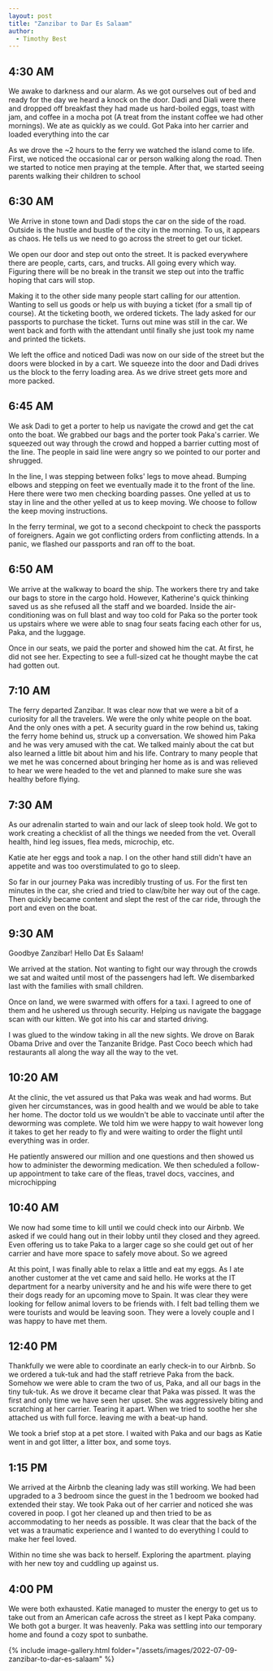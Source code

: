 ```yaml
---
layout: post
title: "Zanzibar to Dar Es Salaam"
author:
  - Timothy Best
---
```


## 4:30 AM

We awake to darkness and our alarm. As we got ourselves out of bed and ready for the day we heard a knock on the door. Dadi and Diali were there and dropped off breakfast they had made us hard-boiled eggs, toast with jam, and coffee in a mocha pot (A treat from the instant coffee we had other mornings). We ate as quickly as we could. Got Paka into her carrier and loaded everything into the car

As we drove the ~2 hours to the ferry we watched the island come to life. First, we noticed the occasional car or person walking along the road. Then we started to notice men praying at the temple. After that, we started seeing parents walking their children to school

## 6:30 AM

We Arrive in stone town and Dadi stops the car on the side of the road. Outside is the hustle and bustle of the city in the morning. To us, it appears as chaos. He tells us we need to go across the street to get our ticket. 

We open our door and step out onto the street. It is packed everywhere there are people, carts, cars, and trucks. All going every which way. Figuring there will be no break in the transit we step out into the traffic hoping that cars will stop.

Making it to the other side many people start calling for our attention. Wanting to sell us goods or help us with buying a ticket (for a small tip of course). At the ticketing booth, we ordered tickets. The lady asked for our passports to purchase the ticket. Turns out mine was still in the car. We went back and forth with the attendant until finally she just took my name and printed the tickets.

We left the office and noticed Dadi was now on our side of the street but the doors were blocked in by a cart. We squeeze into the door and Dadi drives us the block to the ferry loading area. As we drive street gets more and more packed. 

## 6:45 AM

We ask Dadi to get a porter to help us navigate the crowd and get the cat onto the boat. We grabbed our bags and the porter took Paka's carrier. We squeezed out way through the crowd and hopped a barrier cutting most of the line. The people in said line were angry so we pointed to our porter and shrugged. 

In the line, I was stepping between folks' legs to move ahead. Bumping elbows and stepping on feet we eventually made it to the front of the line. Here there were two men checking boarding passes. One yelled at us to stay in line and the other yelled at us to keep moving. We choose to follow the keep moving instructions.

In the ferry terminal, we got to a second checkpoint to check the passports of foreigners. Again we got conflicting orders from conflicting attends. In a panic, we flashed our passports and ran off to the boat.

## 6:50 AM

We arrive at the walkway to board the ship. The workers there try and take our bags to store in the cargo hold. However, Katherine's quick thinking saved us as she refused all the staff and we boarded. Inside the air-conditioning was on full blast and way too cold for Paka so the porter took us upstairs where we were able to snag four seats facing each other for us, Paka, and the luggage.

Once in our seats, we paid the porter and showed him the cat. At first, he did not see her. Expecting to see a full-sized cat he thought maybe the cat had gotten out.

## 7:10 AM

The ferry departed Zanzibar. It was clear now that we were a bit of a curiosity for all the travelers. We were the only white people on the boat. And the only ones with a pet. A security guard in the row behind us, taking the ferry home behind us, struck up a conversation. We showed him Paka and he was very amused with the cat. We talked mainly about the cat but also learned a little bit about him and his life. Contrary to many people that we met he was concerned about bringing her home as is and was relieved to hear we were headed to the vet and planned to make sure she was healthy before flying.

## 7:30 AM
As our adrenalin started to wain and our lack of sleep took hold. We got to work creating a checklist of all the things we needed from the vet. Overall health, hind leg issues, flea meds, microchip, etc. 

Katie ate her eggs and took a nap. I on the other hand still didn't have an appetite and was too overstimulated to go to sleep.

So far in our journey Paka was incredibly trusting of us. For the first ten minutes in the car, she cried and tried to claw/bite her way out of the cage. Then quickly became content and slept the rest of the car ride, through the port and even on the boat.

## 9:30 AM

Goodbye Zanzibar! Hello Dat Es Salaam! 

We arrived at the station. Not wanting to fight our way through the crowds we sat and waited until most of the passengers had left. We disembarked last with the families with small children.

Once on land, we were swarmed with offers for a taxi. I agreed to one of them and he ushered us through security. Helping us navigate the baggage scan with our kitten. We got into his car and started driving. 

I was glued to the window taking in all the new sights. We drove on Barak Obama Drive and over the Tanzanite Bridge. Past Coco beech which had restaurants all along the way all the way to the vet.

## 10:20 AM

At the clinic, the vet assured us that Paka was weak and had worms. But given her circumstances, was in good health and we would be able to take her home. The doctor told us we wouldn't be able to vaccinate until after the deworming was complete. We told him we were happy to wait however long it takes to get her ready to fly and were waiting to order the flight until everything was in order. 

He patiently answered our million and one questions and then showed us how to administer the deworming medication. We then scheduled a follow-up appointment to take care of the fleas, travel docs, vaccines, and microchipping

## 10:40 AM

We now had some time to kill until we could check into our Airbnb. We asked if we could hang out in their lobby until they closed and they agreed. Even offering us to take Paka to a larger cage so she could get out of her carrier and have more space to safely move about. So we agreed

At this point, I was finally able to relax a little and eat my eggs. As I ate another customer at the vet came and said hello. He works at the IT department for a nearby university and he and his wife were there to get their dogs ready for an upcoming move to Spain. It was clear they were looking for fellow animal lovers to be friends with. I felt bad telling them we were tourists and would be leaving soon. They were a lovely couple and I was happy to have met them.

## 12:40 PM

Thankfully we were able to coordinate an early check-in to our Airbnb. So we ordered a tuk-tuk and had the staff retrieve Paka from the back. Somehow we were able to cram the two of us, Paka, and all our bags in the tiny tuk-tuk. As we drove it became clear that Paka was pissed. It was the first and only time we have seen her upset. She was aggressively biting and scratching at her carrier. Tearing it apart. When we tried to soothe her she attached us with full force. leaving me with a beat-up hand. 

We took a brief stop at a pet store. I waited with Paka and our bags as Katie went in and got litter, a litter box, and some toys.

## 1:15 PM

We arrived at the Airbnb the cleaning lady was still working. We had been upgraded to a 3 bedroom since the guest in the 1 bedroom we booked had extended their stay. We took Paka out of her carrier and noticed she was covered in poop. I got her cleaned up and then tried to be as accommodating to her needs as possible. It was clear that the back of the vet was a traumatic experience and I wanted to do everything I could to make her feel loved. 

Within no time she was back to herself. Exploring the apartment. playing with her new toy and cuddling up against us. 

## 4:00 PM

We were both exhausted. Katie managed to muster the energy to get us to take out from an American cafe across the street as I kept Paka company. We both got a burger. It was heavenly. Paka was settling into our temporary home and found a cozy spot to sunbathe.


{% include image-gallery.html folder="/assets/images/2022-07-09-zanzibar-to-dar-es-salaam" %}

